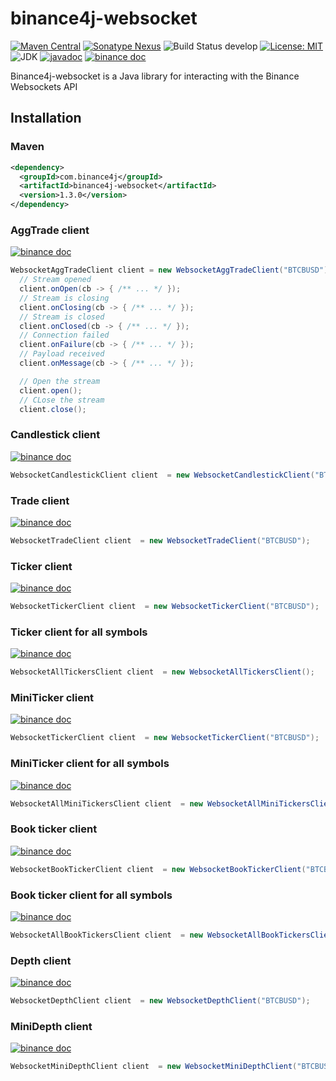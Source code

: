 # binance4j-websocket

[![Maven Central](https://maven-badges.herokuapp.com/maven-central/com.binance4j/binance4j-websocket/badge.svg)](https://search.maven.org/search?q=com.binance4j)
[![Sonatype Nexus](https://img.shields.io/nexus/r/com.binance4j/binance4j-websocket?server=https%3A%2F%2Fs01.oss.sonatype.org%2F)](https://s01.oss.sonatype.org/#nexus-search;quick~com.binance4j)
![Build Status develop](https://img.shields.io/github/workflow/status/binance4j/binance4j-websocket/Deploy%20Artifact%20on%20Maven%20then%20merge%20on%20main/deploy?label=Test)
[![License: MIT](https://img.shields.io/badge/License-MIT-yellow.svg)](https://opensource.org/licenses/MIT)
![JDK](https://upload.wikimedia.org/wikipedia/commons/7/75/Blue_JDK_1.8%2B_Shield_Badge.svg)
[![javadoc](https://img.shields.io/badge/javadoc-latest-informational)](https://binance4j.github.io/binance4j-websocket)
[![binance doc](https://img.shields.io/badge/binance%20doc-webscoket-gold)](https://binance-docs.github.io/apidocs/spot/en/#websocket-market-streams)

Binance4j-websocket is a Java library for interacting with the Binance Websockets API

## Installation

### Maven

```xml
<dependency>
  <groupId>com.binance4j</groupId>
  <artifactId>binance4j-websocket</artifactId>
  <version>1.3.0</version>
</dependency>
```

### AggTrade client

[![binance doc](https://img.shields.io/badge/binance%20doc-websocket-gold)](https://binance-docs.github.io/apidocs/#aggregate-trade-streams)

```java
WebsocketAggTradeClient client = new WebsocketAggTradeClient("BTCBUSD");
  // Stream opened
  client.onOpen(cb -> { /** ... */ });
  // Stream is closing
  client.onClosing(cb -> { /** ... */ });
  // Stream is closed
  client.onClosed(cb -> { /** ... */ });
  // Connection failed
  client.onFailure(cb -> { /** ... */ });
  // Payload received
  client.onMessage(cb -> { /** ... */ });

  // Open the stream
  client.open();
  // CLose the stream
  client.close();

```

### Candlestick client

[![binance doc](https://img.shields.io/badge/binance%20doc-websocket-gold)](https://binance-docs.github.io/apidocs/spot/en/#kline-candlestick-streams)

```java
WebsocketCandlestickClient client  = new WebsocketCandlestickClient("BTCBUSD", CandlestickInterval.ONE_MINUTE);
```

### Trade client

[![binance doc](https://img.shields.io/badge/binance%20doc-websocket-gold)](https://binance-docs.github.io/apidocs/spot/en/#trade-streams)

```java
WebsocketTradeClient client  = new WebsocketTradeClient("BTCBUSD");
```

### Ticker client

[![binance doc](https://img.shields.io/badge/binance%20doc-websocket-gold)](https://binance-docs.github.io/apidocs/#individual-symbol-ticker-streams)

```java
WebsocketTickerClient client  = new WebsocketTickerClient("BTCBUSD");
```

### Ticker client for all symbols

[![binance doc](https://img.shields.io/badge/binance%20doc-websocket-gold)](https://binance-docs.github.io/apidocs/spot/en/#all-market-tickers-stream)

```java
WebsocketAllTickersClient client  = new WebsocketAllTickersClient();
```

### MiniTicker client

[![binance doc](https://img.shields.io/badge/binance%20doc-websocket-gold)](https://binance-docs.github.io/apidocs/spot/en/#individual-symbol-mini-ticker-stream)

```java
WebsocketTickerClient client  = new WebsocketTickerClient("BTCBUSD");
```

### MiniTicker client for all symbols

[![binance doc](https://img.shields.io/badge/binance%20doc-websocket-gold)](https://binance-docs.github.io/apidocs/spot/en/#all-market-mini-tickers-stream)

```java
WebsocketAllMiniTickersClient client  = new WebsocketAllMiniTickersClient();
```

### Book ticker client

[![binance doc](https://img.shields.io/badge/binance%20doc-websocket-gold)](https://binance-docs.github.io/apidocs/#individual-symbol-ticker-streams)

```java
WebsocketBookTickerClient client  = new WebsocketBookTickerClient("BTCBUSD");
```

### Book ticker client for all symbols

[![binance doc](https://img.shields.io/badge/binance%20doc-websocket-gold)](https://binance-docs.github.io/apidocs/spot/en/#all-book-tickers-stream)

```java
WebsocketAllBookTickersClient client  = new WebsocketAllBookTickersClient();
```

### Depth client

[![binance doc](https://img.shields.io/badge/binance%20doc-websocket-gold)](https://binance-docs.github.io/apidocs/spot/en/#diff-depth-stream)

```java
WebsocketDepthClient client  = new WebsocketDepthClient("BTCBUSD");
```

### MiniDepth client

[![binance doc](https://img.shields.io/badge/binance%20doc-websocket-gold)](https://binance-docs.github.io/apidocs/spot/en/#all-book-tickers-stream)

```java
WebsocketMiniDepthClient client  = new WebsocketMiniDepthClient("BTCBUSD");
```
